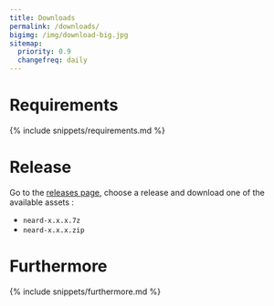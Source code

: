 ```yaml
---
title: Downloads
permalink: /downloads/
bigimg: /img/download-big.jpg
sitemap:
  priority: 0.9
  changefreq: daily
---
```


# Requirements

{% include snippets/requirements.md %}

# Release

Go to the [releases page](/releases), choose a release and download one of the available assets :

* `neard-x.x.x.7z`
* `neard-x.x.x.zip`

# Furthermore

{% include snippets/furthermore.md %}